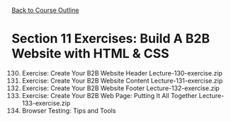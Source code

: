 [Back to Course Outline](../README.md)  

# Section 11 Exercises: Build A B2B Website with HTML & CSS
130. Exercise: Create Your B2B Website Header
  Lecture-130-exercise.zip
131. Exercise: Create Your B2B Website Content
  Lecture-131-exercise.zip
132. Exercise: Create Your B2B Website Footer
  Lecture-132-exercise.zip
133. Exercise: Create Your B2B Web Page: Putting It All Together
  Lecture-133-exercise.zip
134. Browser Testing: Tips and Tools
